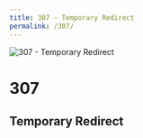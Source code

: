 ```yaml
---
title: 307 - Temporary Redirect
permalink: /307/
---
```

![307 - Temporary Redirect](http://i.imgur.com/EqvvqNm.jpg)  
# 307  
## Temporary Redirect  

